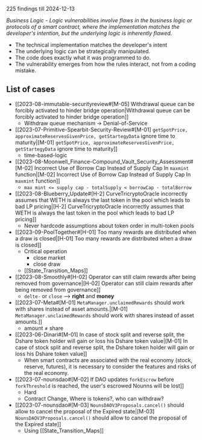 
225 findings till 2024-12-13

*Business Logic - Logic vulnerabilities involve flaws in the business logic or protocols of a smart contract, where the implementation matches the developer's intention, but the underlying logic is inherently flawed.*

- The technical implementation matches the developer's intent
- The underlying logic can be strategically manipulated.
- The code does exactly what it was programmed to do.
- The vulnerability emerges from how the rules interact, not from a coding mistake.
## List of cases

- [[2023-08-immutable-securityreview#[M-05] Withdrawal queue can be forcibly activated to hinder bridge operation|Withdrawal queue can be forcibly activated to hinder bridge operation]]
	- Withdraw queue mechanism -> Denial-of-Service
- [[2023-07-Primitive-Spearbit-Security-Review#[M-01] `getSpotPrice, approximateReservesGivenPrice, getStartegyData` ignore time to maturity|[M-01] `getSpotPrice, approximateReservesGivenPrice, getStartegyData` ignore time to maturity]]
	- time-based-logic
- [[2023-08-Moonwell_Finance-Compound_Vault_Security_Assessment#[M-02] Incorrect Use of Borrow Cap Instead of Supply Cap In `maxmint` function|[M-02] Incorrect Use of Borrow Cap Instead of Supply Cap In `maxmint` function]]
	- `max mint <= supply cap - totalSupply < borrowCap - totalBorrow`
- [[2023-08-Blueberry_Update#[H-2] CurveTricryptoOracle incorrectly assumes that WETH is always the last token in the pool which leads to bad LP pricing|[H-2] CurveTricryptoOracle incorrectly assumes that WETH is always the last token in the pool which leads to bad LP pricing]]
	- Never hardcode assumptions about token order in multi-token pools
- [[2023-09-PoolTogether#[H-01] Too many rewards are distributed when a draw is closed|[H-01] Too many rewards are distributed when a draw is closed]]
	- Critical operation
		- close market
		- close draw
	- [[State_Transition_Maps]]
- [[2023-08-Smoothly#[H-02] Operator can still claim rewards after being removed from governance|[H-02] Operator can still claim rewards after being removed from governance]]
	- `delte-` or `close` --> **right** and **money**
- [[2023-07-Meta#[M-01] `MetaManager.unclaimedRewards` should work with shares instead of asset amounts.|[M-01] `MetaManager.unclaimedRewards` should work with shares instead of asset amounts.]]
	- amount ≠ share 
- [[2023-06-Dinari#[M-01] In case of stock split and reverse split, the Dshare token holder will gain or loss his Dshare token value|[M-01] In case of stock split and reverse split, the Dshare token holder will gain or loss his Dshare token value]]
	- When smart contracts are associated with the real economy (stock, reserve, futures), it is necessary to consider the features and risks of the real economy.
- [[2023-07-nounsdao#[M-02] If DAO updates `forkEscrow` before `forkThreshold` is reached, the user's escrowed Nounns will be lost]]
	- Hard
	- Contract Change, Where is tokens?, who can withdraw?
- [[2023-07-nounsdao#[M-03] `NounsDAOV3Proposals.cancel()` should allow to cancel the proposal of the Expired state|[M-03] `NounsDAOV3Proposals.cancel()` should allow to cancel the proposal of the Expired state]]
	- Using [[State_Transition_Maps]]